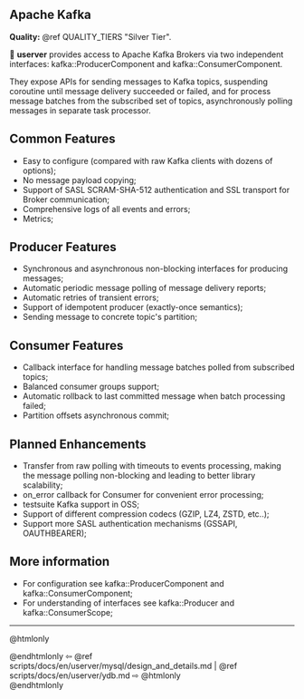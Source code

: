  ## Apache Kafka

**Quality:** @ref QUALITY_TIERS "Silver Tier".

🐙 **userver** provides access to Apache Kafka Brokers via
two independent interfaces: kafka::ProducerComponent and
kafka::ConsumerComponent.

They expose APIs for sending messages to Kafka topics, suspending
coroutine until message delivery succeeded or failed, and for process message
batches from the subscribed set of topics, asynchronously polling messages
in separate task processor.

## Common Features
- Easy to configure (compared with raw Kafka clients with dozens of options);
- No message payload copying;
- Support of SASL SCRAM-SHA-512 authentication and SSL transport for Broker communication;
- Comprehensive logs of all events and errors;
- Metrics;

## Producer Features
- Synchronous and asynchronous non-blocking interfaces for producing messages;
- Automatic periodic message polling of message delivery reports;
- Automatic retries of transient errors;
- Support of idempotent producer (exactly-once semantics);
- Sending message to concrete topic's partition;

## Consumer Features
- Callback interface for handling message batches polled from subscribed topics;
- Balanced consumer groups support;
- Automatic rollback to last committed message when batch processing failed;
- Partition offsets asynchronous commit;

## Planned Enhancements
- Transfer from raw polling with timeouts to events processing,
making the message polling non-blocking and leading to better library scalability;
- on_error callback for Consumer for convenient error processing;
- testsuite Kafka support in OSS;
- Support of different compression codecs (GZIP, LZ4, ZSTD, etc..);
- Support more SASL authentication mechanisms (GSSAPI, OAUTHBEARER);

## More information
- For configuration see kafka::ProducerComponent and kafka::ConsumerComponent;
- For understanding of interfaces see kafka::Producer and kafka::ConsumerScope;

----------

@htmlonly <div class="bottom-nav"> @endhtmlonly
⇦ @ref scripts/docs/en/userver/mysql/design_and_details.md |
@ref scripts/docs/en/userver/ydb.md ⇨
@htmlonly </div> @endhtmlonly
